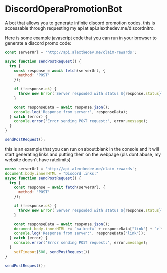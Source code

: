 # DiscordOperaPromotionBot
A bot that allows you to generate infinite discord promotion codes. this is accessable through requesting my api at api.alexthedev.me/discordnitro.

Here is some example javascript code that you can run in your browser to generate a discord promo code:
```javascript
const serverUrl = 'http://api.alexthedev.me/claim-rewards';

async function sendPostRequest() {
  try {
    const response = await fetch(serverUrl, {
      method: 'POST'
    });

    if (!response.ok) {
      throw new Error(`Server responded with status ${response.status}`);
    }

    const responseData = await response.json();
    console.log('Response from server:', responseData);
  } catch (error) {
    console.error('Error sending POST request:', error.message);
  }
}

sendPostRequest();
```

this is an example that you can run on about:blank in the console and it will start generating links and putting them on the webpage (pls dont abuse, my website doesn't have ratelimits)
```javascript
const serverUrl = 'http://api.alexthedev.me/claim-rewards';
document.body.innerHTML = "Discord links:"
async function sendPostRequest() {
  try {
    const response = await fetch(serverUrl, {
      method: 'POST'
    });

    if (!response.ok) {
      throw new Error(`Server responded with status ${response.status}`);
    }

    const responseData = await response.json();
    document.body.innerHTML += `<a href=` + responseData["link"] + `>`+ responseData["link"] + `</a><br>`;
    console.log('Response from server:', responseData["link"]);
  } catch (error) {
    console.error('Error sending POST request:', error.message);
  }
    setTimeout(500, sendPostRequest())
}

sendPostRequest();
```